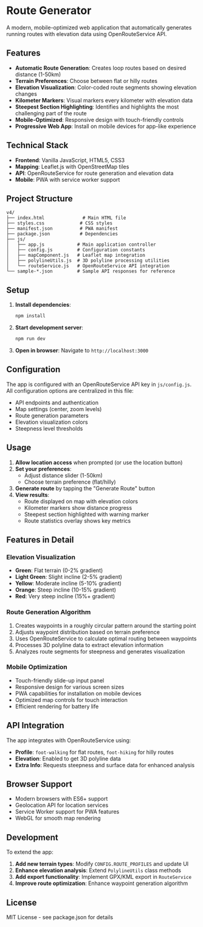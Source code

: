 # Route Generator

A modern, mobile-optimized web application that automatically generates running routes with elevation data using OpenRouteService API.

## Features

- **Automatic Route Generation**: Creates loop routes based on desired distance (1-50km)
- **Terrain Preferences**: Choose between flat or hilly routes
- **Elevation Visualization**: Color-coded route segments showing elevation changes
- **Kilometer Markers**: Visual markers every kilometer with elevation data
- **Steepest Section Highlighting**: Identifies and highlights the most challenging part of the route
- **Mobile-Optimized**: Responsive design with touch-friendly controls
- **Progressive Web App**: Install on mobile devices for app-like experience

## Technical Stack

- **Frontend**: Vanilla JavaScript, HTML5, CSS3
- **Mapping**: Leaflet.js with OpenStreetMap tiles
- **API**: OpenRouteService for route generation and elevation data
- **Mobile**: PWA with service worker support

## Project Structure

```
v4/
├── index.html              # Main HTML file
├── styles.css             # CSS styles
├── manifest.json          # PWA manifest
├── package.json           # Dependencies
├── js/
│   ├── app.js            # Main application controller
│   ├── config.js         # Configuration constants
│   ├── mapComponent.js   # Leaflet map integration
│   ├── polylineUtils.js  # 3D polyline processing utilities
│   └── routeService.js   # OpenRouteService API integration
└── sample-*.json         # Sample API responses for reference
```

## Setup

1. **Install dependencies**:
   ```bash
   npm install
   ```

2. **Start development server**:
   ```bash
   npm run dev
   ```

3. **Open in browser**:
   Navigate to `http://localhost:3000`

## Configuration

The app is configured with an OpenRouteService API key in `js/config.js`. All configuration options are centralized in this file:

- API endpoints and authentication
- Map settings (center, zoom levels)
- Route generation parameters
- Elevation visualization colors
- Steepness level thresholds

## Usage

1. **Allow location access** when prompted (or use the location button)
2. **Set your preferences**:
   - Adjust distance slider (1-50km)
   - Choose terrain preference (flat/hilly)
3. **Generate route** by tapping the "Generate Route" button
4. **View results**:
   - Route displayed on map with elevation colors
   - Kilometer markers show distance progress
   - Steepest section highlighted with warning marker
   - Route statistics overlay shows key metrics

## Features in Detail

### Elevation Visualization
- **Green**: Flat terrain (0-2% gradient)
- **Light Green**: Slight incline (2-5% gradient)
- **Yellow**: Moderate incline (5-10% gradient)
- **Orange**: Steep incline (10-15% gradient)
- **Red**: Very steep incline (15%+ gradient)

### Route Generation Algorithm
1. Creates waypoints in a roughly circular pattern around the starting point
2. Adjusts waypoint distribution based on terrain preference
3. Uses OpenRouteService to calculate optimal routing between waypoints
4. Processes 3D polyline data to extract elevation information
5. Analyzes route segments for steepness and generates visualization

### Mobile Optimization
- Touch-friendly slide-up input panel
- Responsive design for various screen sizes
- PWA capabilities for installation on mobile devices
- Optimized map controls for touch interaction
- Efficient rendering for battery life

## API Integration

The app integrates with OpenRouteService using:
- **Profile**: `foot-walking` for flat routes, `foot-hiking` for hilly routes
- **Elevation**: Enabled to get 3D polyline data
- **Extra Info**: Requests steepness and surface data for enhanced analysis

## Browser Support

- Modern browsers with ES6+ support
- Geolocation API for location services
- Service Worker support for PWA features
- WebGL for smooth map rendering

## Development

To extend the app:

1. **Add new terrain types**: Modify `CONFIG.ROUTE_PROFILES` and update UI
2. **Enhance elevation analysis**: Extend `PolylineUtils` class methods
3. **Add export functionality**: Implement GPX/KML export in `RouteService`
4. **Improve route optimization**: Enhance waypoint generation algorithm

## License

MIT License - see package.json for details